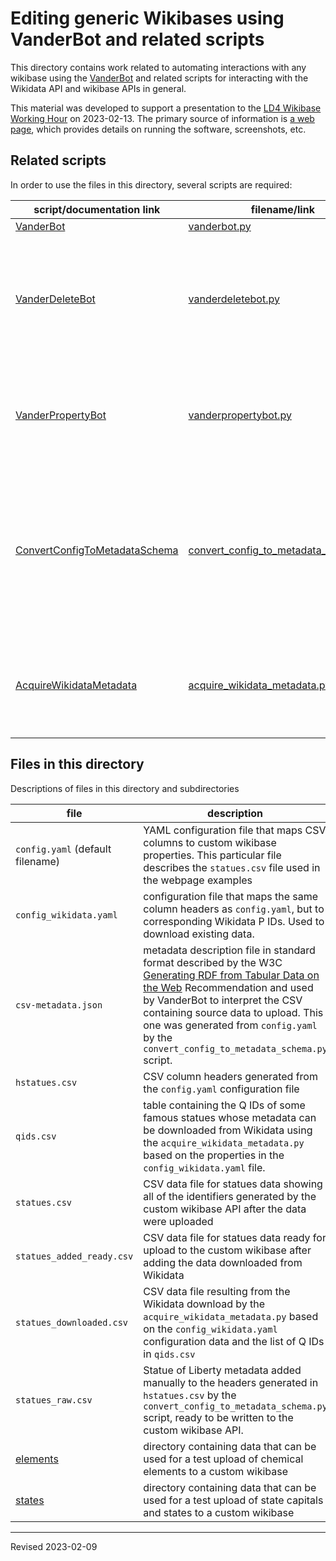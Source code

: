 # Editing generic Wikibases using VanderBot and related scripts

This directory contains work related to automating interactions with any wikibase using the [VanderBot](http://vanderbi.lt/vanderbot) and related scripts for interacting with the Wikidata API and wikibase APIs in general. 

This material was developed to support a presentation to the [LD4 Wikibase Working Hour](https://www.wikidata.org/wiki/Wikidata:WikiProject_LD4_Wikidata_Affinity_Group/Wikibase_Working_Hours) on 2023-02-13. The primary source of information is [a web page](https://heardlibrary.github.io/digital-scholarship/lod/wikibase/load/), which provides details on running the software, screenshots, etc.

## Related scripts

In order to use the files in this directory, several scripts are required:

| script/documentation link | filename/link | description |
|--------|---------------|-------------|
| [VanderBot](https://github.com/HeardLibrary/linked-data/blob/master/vanderbot/README.md) | [vanderbot.py](https://github.com/HeardLibrary/linked-data/blob/master/vanderbot/vanderbot.py) |  |
| [VanderDeleteBot](https://github.com/HeardLibrary/linked-data/blob/master/vanderbot/vanderdeletebot.md) | [vanderdeletebot.py](https://github.com/HeardLibrary/linked-data/blob/master/vanderbot/vanderdeletebot.py) | uses a Wikimedia API to delete claims (statements) or references based on their unique IDs |
| [VanderPropertyBot](https://github.com/HeardLibrary/linked-data/blob/master/vanderbot/vanderpropertybot.md) | [vanderpropertybot.py](https://github.com/HeardLibrary/linked-data/blob/master/vanderbot/vanderpropertybot.py) | uses the API of a non-Wikimedia Foundation wikibase API to create new properties |
| [ConvertConfigToMetadataSchema](https://github.com/HeardLibrary/linked-data/blob/master/vanderbot/convert-config.md) | [convert_config_to_metadata_schema.py](https://github.com/HeardLibrary/linked-data/blob/master/vanderbot/convert_config_to_metadata_schema.py) | generates CSV column headers and W3C standard CSV description file used by VanderBot from a YAML mapping configuration file |
| [AcquireWikidataMetadata](https://github.com/HeardLibrary/linked-data/blob/master/vanderbot/acquire_wikidata.md) | [acquire_wikidata_metadata.py](https://github.com/HeardLibrary/linked-data/blob/master/vanderbot/acquire_wikidata_metadata.py) | uses SPARQL to download existing data from Wikidata or other wikibases |

## Files in this directory

Descriptions of files in this directory and subdirectories

| file | description |
|------|-------------|
| `config.yaml` (default filename) | YAML configuration file that maps CSV columns to custom wikibase properties. This particular file describes the `statues.csv` file used in the webpage examples |
| `config_wikidata.yaml` | configuration file that maps the same column headers as `config.yaml`, but to corresponding Wikidata P IDs. Used to download existing data. |
| `csv-metadata.json` | metadata description file in standard format described by the W3C [Generating RDF from Tabular Data on the Web](https://www.w3.org/TR/csv2rdf/) Recommendation and used by VanderBot to interpret the CSV containing source data to upload. This one was generated from `config.yaml` by the `convert_config_to_metadata_schema.py` script. |
| `hstatues.csv` | CSV column headers generated from the `config.yaml` configuration file |
| `qids.csv` | table containing the Q IDs of some famous statues whose metadata can be downloaded from Wikidata using the `acquire_wikidata_metadata.py` based on the properties in the `config_wikidata.yaml` file. |
| `statues.csv` | CSV data file for statues data showing all of the identifiers generated by the custom wikibase API after the data were uploaded |
| `statues_added_ready.csv` | CSV data file for statues data ready for upload to the custom wikibase after adding the data downloaded from Wikidata |
| `statues_downloaded.csv` | CSV data file resulting from the Wikidata download by the `acquire_wikidata_metadata.py` based on the `config_wikidata.yaml` configuration data and the list of Q IDs in `qids.csv` |
| `statues_raw.csv` | Statue of Liberty metadata added manually to the headers generated in `hstatues.csv` by the `convert_config_to_metadata_schema.py` script, ready to be written to the custom wikibase API. |
| [elements](https://github.com/HeardLibrary/linked-data/tree/master/wikibase/vanderbot/elements) | directory containing data that can be used for a test upload of chemical elements to a custom wikibase |
| [states](https://github.com/HeardLibrary/linked-data/tree/master/wikibase/vanderbot/states) | directory containing data that can be used for a test upload of state capitals and states to a custom wikibase |

----
Revised 2023-02-09
